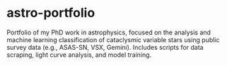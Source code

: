 # astro-portfolio
Portfolio of my PhD work in astrophysics, focused on the analysis and machine learning classification of cataclysmic variable stars using public survey data (e.g., ASAS-SN, VSX, Gemini). Includes scripts for data scraping, light curve analysis, and model training.
